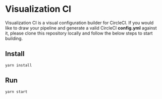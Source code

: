 # Visualization CI

Visualization CI is a visual configuration builder for CircleCI. If you would like to draw your pipeline and generate a valid CircleCI **config.yml** against it, please clone this repository locally and follow the below steps to start building.

## Install
```
yarn install
```

## Run

```
yarn start
```